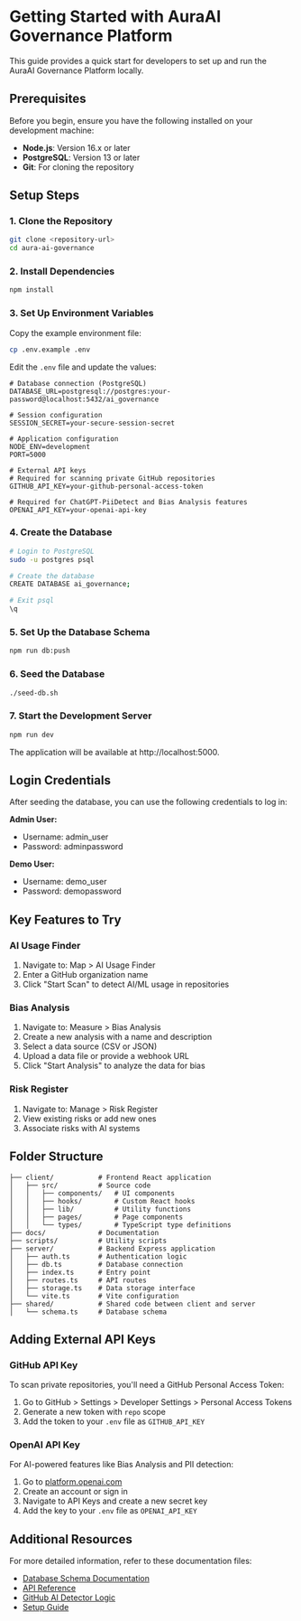 # Getting Started with AuraAI Governance Platform

This guide provides a quick start for developers to set up and run the AuraAI Governance Platform locally.

## Prerequisites

Before you begin, ensure you have the following installed on your development machine:

- **Node.js**: Version 16.x or later
- **PostgreSQL**: Version 13 or later
- **Git**: For cloning the repository

## Setup Steps

### 1. Clone the Repository

```bash
git clone <repository-url>
cd aura-ai-governance
```

### 2. Install Dependencies

```bash
npm install
```

### 3. Set Up Environment Variables

Copy the example environment file:

```bash
cp .env.example .env
```

Edit the `.env` file and update the values:

```
# Database connection (PostgreSQL)
DATABASE_URL=postgresql://postgres:your-password@localhost:5432/ai_governance

# Session configuration
SESSION_SECRET=your-secure-session-secret

# Application configuration
NODE_ENV=development
PORT=5000

# External API keys
# Required for scanning private GitHub repositories
GITHUB_API_KEY=your-github-personal-access-token

# Required for ChatGPT-PiiDetect and Bias Analysis features
OPENAI_API_KEY=your-openai-api-key
```

### 4. Create the Database

```bash
# Login to PostgreSQL
sudo -u postgres psql

# Create the database
CREATE DATABASE ai_governance;

# Exit psql
\q
```

### 5. Set Up the Database Schema

```bash
npm run db:push
```

### 6. Seed the Database

```bash
./seed-db.sh
```

### 7. Start the Development Server

```bash
npm run dev
```

The application will be available at http://localhost:5000.

## Login Credentials

After seeding the database, you can use the following credentials to log in:

**Admin User:**
- Username: admin_user
- Password: adminpassword

**Demo User:**
- Username: demo_user
- Password: demopassword

## Key Features to Try

### AI Usage Finder

1. Navigate to: Map > AI Usage Finder
2. Enter a GitHub organization name
3. Click "Start Scan" to detect AI/ML usage in repositories

### Bias Analysis

1. Navigate to: Measure > Bias Analysis
2. Create a new analysis with a name and description
3. Select a data source (CSV or JSON)
4. Upload a data file or provide a webhook URL
5. Click "Start Analysis" to analyze the data for bias

### Risk Register

1. Navigate to: Manage > Risk Register
2. View existing risks or add new ones
3. Associate risks with AI systems

## Folder Structure

```
├── client/           # Frontend React application
│   ├── src/          # Source code
│   │   ├── components/   # UI components
│   │   ├── hooks/        # Custom React hooks
│   │   ├── lib/          # Utility functions
│   │   ├── pages/        # Page components
│   │   └── types/        # TypeScript type definitions
├── docs/             # Documentation
├── scripts/          # Utility scripts
├── server/           # Backend Express application
│   ├── auth.ts       # Authentication logic
│   ├── db.ts         # Database connection
│   ├── index.ts      # Entry point
│   ├── routes.ts     # API routes
│   ├── storage.ts    # Data storage interface
│   └── vite.ts       # Vite configuration
├── shared/           # Shared code between client and server
│   └── schema.ts     # Database schema
```

## Adding External API Keys

### GitHub API Key

To scan private repositories, you'll need a GitHub Personal Access Token:

1. Go to GitHub > Settings > Developer Settings > Personal Access Tokens
2. Generate a new token with `repo` scope
3. Add the token to your `.env` file as `GITHUB_API_KEY`

### OpenAI API Key

For AI-powered features like Bias Analysis and PII detection:

1. Go to [platform.openai.com](https://platform.openai.com/)
2. Create an account or sign in
3. Navigate to API Keys and create a new secret key
4. Add the key to your `.env` file as `OPENAI_API_KEY`

## Additional Resources

For more detailed information, refer to these documentation files:

- [Database Schema Documentation](./database_schema.md)
- [API Reference](./api_reference.md)
- [GitHub AI Detector Logic](./github-ai-detector-logic.md)
- [Setup Guide](./SETUP-GUIDE.md)